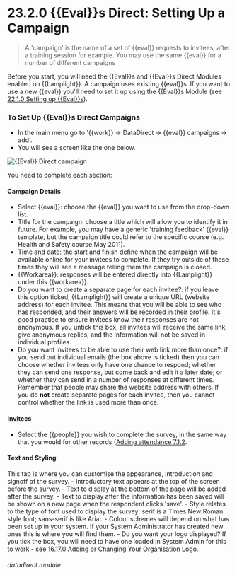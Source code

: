 # 23.2.0 {{Eval}}s Direct: Setting Up a Campaign

> A 'campaign' is the name of a set of {{eval}} requests to invitees, after a training session for example. You may use the same {{eval}} for a number of different campaigns




Before you start, you will need the {{Eval}}s and {{Eval}}s Direct Modules enabled on {{Lamplight}}.  A campaign uses existing {{eval}}s.  If you want to use a new {{eval}} you'll need to set it up using the {{Eval}}s Module (see [22.1.0 Setting up {{Eval}}s](/help/index/p/22.1.0)).

### To Set Up {{Eval}}s Direct Campaigns

- In the main menu go to '{{work}} -> DataDirect -> {{eval}} campaigns -> add'.
- You will see a screen like the one below.

![{{Eval}} Direct campaign](23.2.0a.png)

You need to complete each section:
  
#### Campaign Details
   
   - Select {{eval}}: choose the {{eval}} you want to use from the drop-down list.
   - Title for the campaign: choose a title which will allow you to identify it in future. For example, you may have a generic 'training feedback' {{eval}} template, but the campaign title could refer to the specific course (e.g. Health and Safety course May 2011). 
   - Time and date: the start and finish define when the campaign will be available online for your invitees to complete. If they try outside of these times they will see a message telling them the campaign is closed.
   - {{Workarea}}: responses will be entered directly into {{Lamplight}} under this {{workarea}}.
   - Do you want to create a separate page for each invitee?: if you leave this option ticked, {{Lamplight}} will create a unique URL (website address) for each invitee.  This means that you will be able to see who has responded, and their answers will be recorded in their profile.  It's good practice to ensure invitees know their responses are not anonymous.  If you untick this box, all invitees will receive the same link, give anonymous replies, and the information will not be saved in individual profiles.
   - Do you want invitees to be able to use their web link more than once?: if you send out individual emails (the box above is ticked) then you can choose whether invitees only have one chance to respond; whether they can send one response, but come back and edit it a later date; or whether they can send in a number of responses at different times.  Remember that people may share the website address with others.  If you do **not** create separate pages for each invitee, then you cannot control whether the link is used more than once.

#### Invitees
   - Select the {{people}} you wish to complete the survey, in the same way that you would for other records ([Adding attendance 7.1.2](/help/index/p/7.1.2).

#### Text and Styling
   
   This tab is where you can customise the appearance, introduction and signoff of the survey.
    - Introductory text appears at the top of the screen before the survey.
    - Text to display at the bottom of the page will be added after the survey.
    - Text to display after the information has been saved will be shown on a new page when the respondent clicks 'save'.
    - Style relates to the type of font used to display the survey: serif is a Times New Roman style font; sans-serif is like Arial.
    - Colour schemes will depend on what has been set up in your system. If your System Administrator has created new ones this is where you will find them.
    - Do you want your logo displayed? If you tick the box, you will need to have one loaded in System Admin for this to work - see [16.17.0 Adding or Changing Your Organisation Logo](/help/index/p/16.17.0).
  

###### datadirect module

